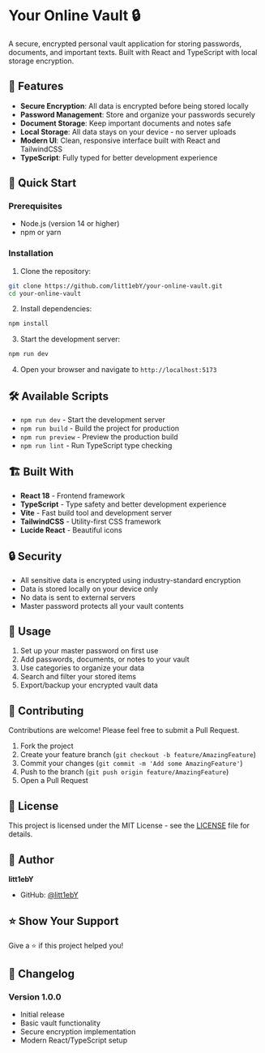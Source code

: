 # Your Online Vault 🔒

A secure, encrypted personal vault application for storing passwords, documents, and important texts. Built with React and TypeScript with local storage encryption.

## 🌟 Features

- **Secure Encryption**: All data is encrypted before being stored locally
- **Password Management**: Store and organize your passwords securely
- **Document Storage**: Keep important documents and notes safe
- **Local Storage**: All data stays on your device - no server uploads
- **Modern UI**: Clean, responsive interface built with React and TailwindCSS
- **TypeScript**: Fully typed for better development experience

## 🚀 Quick Start

### Prerequisites

- Node.js (version 14 or higher)
- npm or yarn

### Installation

1. Clone the repository:
```bash
git clone https://github.com/litt1ebY/your-online-vault.git
cd your-online-vault
```

2. Install dependencies:
```bash
npm install
```

3. Start the development server:
```bash
npm run dev
```

4. Open your browser and navigate to `http://localhost:5173`

## 🛠️ Available Scripts

- `npm run dev` - Start the development server
- `npm run build` - Build the project for production
- `npm run preview` - Preview the production build
- `npm run lint` - Run TypeScript type checking

## 🏗️ Built With

- **React 18** - Frontend framework
- **TypeScript** - Type safety and better development experience
- **Vite** - Fast build tool and development server
- **TailwindCSS** - Utility-first CSS framework
- **Lucide React** - Beautiful icons

## 🔒 Security

- All sensitive data is encrypted using industry-standard encryption
- Data is stored locally on your device only
- No data is sent to external servers
- Master password protects all your vault contents

## 📱 Usage

1. Set up your master password on first use
2. Add passwords, documents, or notes to your vault
3. Use categories to organize your data
4. Search and filter your stored items
5. Export/backup your encrypted vault data

## 🤝 Contributing

Contributions are welcome! Please feel free to submit a Pull Request.

1. Fork the project
2. Create your feature branch (`git checkout -b feature/AmazingFeature`)
3. Commit your changes (`git commit -m 'Add some AmazingFeature'`)
4. Push to the branch (`git push origin feature/AmazingFeature`)
5. Open a Pull Request

## 📄 License

This project is licensed under the MIT License - see the [LICENSE](LICENSE) file for details.

## 👤 Author

**litt1ebY**
- GitHub: [@litt1ebY](https://github.com/litt1ebY)

## ⭐ Show Your Support

Give a ⭐️ if this project helped you!

## 📝 Changelog

### Version 1.0.0
- Initial release
- Basic vault functionality
- Secure encryption implementation
- Modern React/TypeScript setup